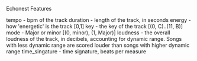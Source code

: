 Echonest Features

tempo - bpm of the track
duration - length of the track, in seconds
energy - how 'energetic' is the track [0,1]
key - the key of the track [(0, C)..(11, B)]
mode - Major or minor [(0, minor), (1, Major)]
loudness - the overall loudness of the track, in decibels,
		accounting for dynamic range.  Songs with less dynamic range are 
		scored louder than songs with higher dynamic range
time_singature - time signature, beats per measure

